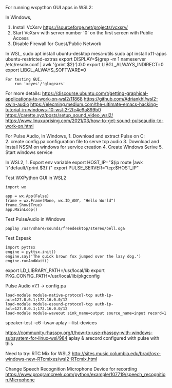 For running wxpython GUI apps in WSL2:

In Windows,

1. Install VcXsrv https://sourceforge.net/projects/vcxsrv/
2. Start VcXsrv with server number '0' on the first screen with Public Access
3. Disable Firewall for Guest/Public Network

In WSL,
    sudo apt install ubuntu-desktop mesa-utils
    sudo apt install x11-apps ubuntu-restricted-extras
export DISPLAY=$(grep -m 1 nameserver /etc/resolv.conf | awk '{print $2}'):0.0
export LIBGL_ALWAYS_INDIRECT=0
export LIBGL_ALWAYS_SOFTWARE=0
    
    For testing GUI,
        run 'xeyes'/'glxgears'

For more details:
https://discourse.ubuntu.com/t/getting-graphical-applications-to-work-on-wsl2/11868
https://github.com/Adriankhl/wsl2-xwin-audio
https://elecming.medium.com/the-ultimate-emacs-hacking-tutorial-in-windows-10-wsl-2-2fc4e9a899b0
https://carette.xyz/posts/setup_sound_video_wsl2/
https://www.linuxuprising.com/2021/03/how-to-get-sound-pulseaudio-to-work-on.html

For Pulse Audio,
In Windows,
    1. Download and extract Pulse on C:\
    2. create config.pa configuration file to serve tcp audio
    3. Download and Install NSSM on windows for service creation
    4. Create Windows Serive
    5. Start windows service

In WSL2,
    1. Export env variable
export HOST_IP="$(ip route |awk '/^default/{print $3}')"
export PULSE_SERVER="tcp:$HOST_IP"

Test WXPython GUI in WSL2
```
import wx

app = wx.App(False)
frame = wx.Frame(None, wx.ID_ANY, "Hello World")
frame.Show(True)
app.MainLoop()
```

Test PulseAudio in Windows
```
paplay /usr/share/sounds/freedesktop/stereo/bell.oga
```

Test Espeak
```
import pyttsx
engine = pyttsx.init()
engine.say('The quick brown fox jumped over the lazy dog.')
engine.runAndWait()
```

export LD_LIBRARY_PATH=/usr/local/lib
export PKG_CONFIG_PATH=/usr/local/lib/pkgconfig

Pulse Audio v7.1 -> config.pa
```
load-module module-native-protocol-tcp auth-ip-acl=127.0.0.1;172.16.0.0/12
load-module module-esound-protocol-tcp auth-ip-acl=127.0.0.1;172.16.0.0/12
load-module module-waveout sink_name=output source_name=input record=1
```

speaker-test -c6 -twav
aplay --list-devices

https://community.rhasspy.org/t/how-to-use-rhasspy-with-windows-subsystem-for-linux-wsl/984
aplay & arecord configured with pulse with this

Need to try: RTC Mix for WSL2 http://sites.music.columbia.edu/brad/osx-windows-new-RTcmixes/wsl2-RTcmix.html

Change Speech Recognition Microphone Device for recording
https://www.programcreek.com/python/example/107719/speech_recognition.Microphone
